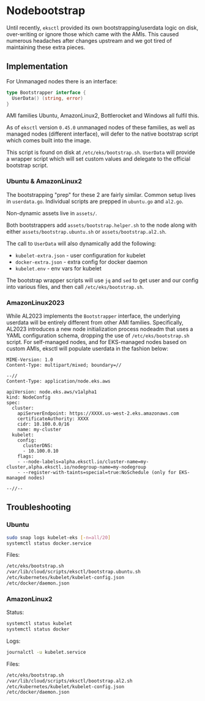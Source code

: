 # Nodebootstrap

Until recently, `eksctl` provided its own bootstrapping/userdata logic on disk,
over-writing or ignore those which came with the AMIs. This caused numerous headaches
after changes upstream and we got tired of maintaining these extra pieces.

## Implementation

For Unmanaged nodes there is an interface:

```go
type Bootstrapper interface {
  UserData() (string, error)
}
```

AMI families Ubuntu, AmazonLinux2, Bottlerocket and Windows all fulfil this.

As of `eksctl` version `0.45.0` unmanaged nodes of these families, as well as managed nodes (different interface),
will defer to the native bootstrap script which comes built into the image.

This script is found on disk at `/etc/eks/bootstrap.sh`. `UserData` will provide a wrapper script
which will set custom values and delegate to the official bootstrap script.

### Ubuntu & AmazonLinux2

The bootstrapping "prep" for these 2 are fairly similar. Common setup lives in `userdata.go`.
Individual scripts are prepped in `ubuntu.go` and `al2.go`.

Non-dynamic assets live in `assets/`.

Both bootstrappers add `assets/bootstrap.helper.sh` to the node along with either `assets/bootstrap.ubuntu.sh`
or `assets/bootstrap.al2.sh`.

The call to `UserData` will also dynamically add the following:
- `kubelet-extra.json` - user configuration for kubelet
- `docker-extra.json` - extra config for docker daemon
- `kubelet.env` - env vars for kubelet

The bootstrap wrapper scripts will use `jq` and `sed` to get user and our config into various files,
and then call `/etc/eks/bootstrap.sh`.

### AmazonLinux2023

While AL2023 implements the `Bootstrapper` interface, the underlying userdata will be entirely different from other AMI families. Specifically, AL2023 introduces a new node initialization process nodeadm that uses a YAML configuration schema, dropping the use of `/etc/eks/bootstrap.sh` script. For self-managed nodes, and for EKS-managed nodes based on custom AMIs, eksctl will populate userdata in the fashion below:

```
MIME-Version: 1.0
Content-Type: multipart/mixed; boundary=//

--//
Content-Type: application/node.eks.aws

apiVersion: node.eks.aws/v1alpha1
kind: NodeConfig
spec:
  cluster:
    apiServerEndpoint: https://XXXX.us-west-2.eks.amazonaws.com
    certificateAuthority: XXXX
    cidr: 10.100.0.0/16
    name: my-cluster
  kubelet:
    config:
      clusterDNS:
      - 10.100.0.10
    flags:
    - --node-labels=alpha.eksctl.io/cluster-name=my-cluster,alpha.eksctl.io/nodegroup-name=my-nodegroup
    - --register-with-taints=special=true:NoSchedule (only for EKS-managed nodes)

--//--

```

## Troubleshooting

### Ubuntu

```sh
sudo snap logs kubelet-eks [-n=all/20]
systemctl status docker.service
```

Files:
```sh
/etc/eks/bootstrap.sh
/var/lib/cloud/scripts/eksctl/bootstrap.ubuntu.sh
/etc/kubernetes/kubelet/kubelet-config.json
/etc/docker/daemon.json
```

### AmazonLinux2

Status:
```sh
systemctl status kubelet
systemctl status docker
```

Logs:
```sh
journalctl -u kubelet.service
```

Files:
```sh
/etc/eks/bootstrap.sh
/var/lib/cloud/scripts/eksctl/bootstrap.al2.sh
/etc/kubernetes/kubelet/kubelet-config.json
/etc/docker/daemon.json
```

